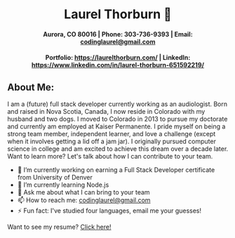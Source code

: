 <div align="center">
 
# **Laurel Thorburn** 🦸‍

#### Aurora, CO 80016 | Phone: 303-736-9393 | Email: codinglaurel@gmail.com

#### Portfolio: https://laurelthorburn.com/ | LinkedIn: https://www.linkedin.com/in/laurel-thorburn-651592219/
</div>

## About Me:
I am a (future) full stack developer currently working as an audiologist. Born and raised in Nova Scotia, Canada, I now reside in Colorado with my husband and two dogs. I moved to Colorado in 2013 to pursue my doctorate and currently am employed at Kaiser Permanente. I pride myself on being a strong team member, independent learner, and love a challenge (except when it involves getting a lid off a jam jar). I originally pursued computer science in college and am excited to achieve this dream over a decade later. Want to learn more? Let's talk about how I can contribute to your team.

- 🔭 I’m currently working on earning a Full Stack Developer certificate from University of Denver
- 🌱 I’m currently learning Node.js
- 💬 Ask me about what I can bring to your team
- 📫 How to reach me: codinglaurel@gmail.com
- ⚡ Fun fact: I've studied four languages, email me your guesses!

Want to see my resume? [Click here!](https://drive.google.com/file/d/1GHIE7Md1E6yhQkm6BKyP1Cj13Kj6nGVU/view?usp=sharing)

